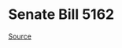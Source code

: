 # Senate Bill 5162

[Source](http://lawfilesext.leg.wa.gov/biennium/2023-24/Pdf/Bills/Senate%20Bills/5162.pdf)